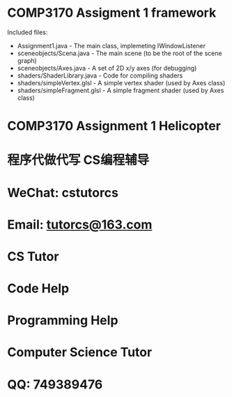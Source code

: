 # COMP3170 Assigment 1 framework

Included files:
* Assignment1.java - The main class, implemeting IWindowListener
* sceneobjects/Scena.java - The main scene (to be the root of the scene graph)
* sceneobjects/Axes.java - A set of 2D x/y axes (for debugging)
* shaders/ShaderLibrary.java - Code for compiling shaders
* shaders/simpleVertex.glsl - A simple vertex shader (used by Axes class)
* shaders/simpleFragment.glsl - A simple fragment shader (used by Axes class)

# COMP3170 Assignment 1 Helicopter

# 程序代做代写 CS编程辅导

# WeChat: cstutorcs

# Email: tutorcs@163.com

# CS Tutor

# Code Help

# Programming Help

# Computer Science Tutor

# QQ: 749389476
